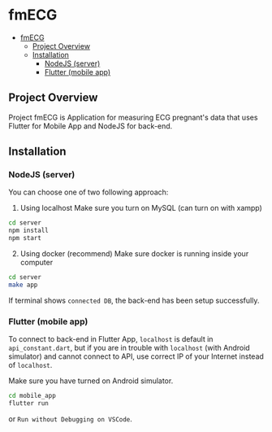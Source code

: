 # fmECG

<!-- ## Table of Contents -->

- [fmECG](#fmecg)
  - [Project Overview](#project-overview)
  - [Installation](#installation)
    - [NodeJS (server)](#nodejs-server)
    - [Flutter (mobile app)](#flutter-mobile-app)

## Project Overview

Project fmECG is Application for measuring ECG pregnant's data that uses Flutter for Mobile App and NodeJS for back-end. 

## Installation

### NodeJS (server)
You can choose one of two following approach:
1. Using localhost 
Make sure you turn on MySQL (can turn on with xampp)
```bash
cd server
npm install
npm start
```

2. Using docker (recommend)
Make sure docker is running inside your computer
```bash
cd server
make app
```
If terminal shows `connected DB`, the back-end has been setup successfully.

### Flutter (mobile app)

To connect to back-end in Flutter App, `localhost` is default in `api_constant.dart`, but if you are in trouble with `localhost` (with Android simulator) and cannot connect to API, use correct IP of your Internet instead of `localhost`.

Make sure you have turned on Android simulator.

```bash
cd mobile_app
flutter run
```
or `Run without Debugging on VSCode`.

